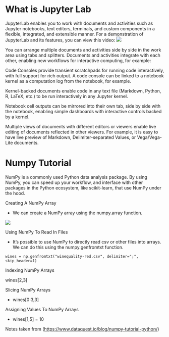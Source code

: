 # What is Jupyter Lab
JupyterLab enables you to work with documents and activities such as Jupyter notebooks, text editors, terminals, and custom components in a flexible, integrated, and extensible manner. For a demonstration of JupyterLab and its features, you can view this video:
![](https://youtu.be/A5YyoCKxEOU)

You can arrange multiple documents and activities side by side in the work area using tabs and splitters. Documents and activities integrate with each other, enabling new workflows for interactive computing, for example:

Code Consoles provide transient scratchpads for running code interactively, with full support for rich output. A code console can be linked to a notebook kernel as a computation log from the notebook, for example.

Kernel-backed documents enable code in any text file (Markdown, Python, R, LaTeX, etc.) to be run interactively in any Jupyter kernel.

Notebook cell outputs can be mirrored into their own tab, side by side with the notebook, enabling simple dashboards with interactive controls backed by a kernel.

Multiple views of documents with different editors or viewers enable live editing of documents reflected in other viewers. For example, it is easy to have live preview of Markdown, Delimiter-separated Values, or Vega/Vega-Lite documents.

# Numpy Tutorial

NumPy is a commonly used Python data analysis package. By using NumPy, you can speed up your workflow, and interface with other packages in the Python ecosystem, like scikit-learn, that use NumPy under the hood.


Creating A NumPy Array
- We can create a NumPy array using the numpy.array function. 

![](https://miro.medium.com/max/604/1*VtiuhTuylfr8kU-D6QAMBg.png)

Using NumPy To Read In Files
- It’s possible to use NumPy to directly read csv or other files into arrays. We can do this using the numpy.genfromtxt function. 

`wines = np.genfromtxt("winequality-red.csv", delimiter=";", skip_header=1)`

Indexing NumPy Arrays

wines[2,3]

Slicing NumPy Arrays
- wines[0:3,3]

Assigning Values To NumPy Arrays
- wines[1,5] = 10

Notes taken from (https://www.dataquest.io/blog/numpy-tutorial-python/)
